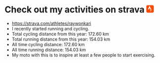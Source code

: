# Check out my activities on strava ![logo](https://github.com/raywonkari/raywonkari/blob/master/logo/strava.png)
* https://strava.com/athletes/raywonkari
* I recently started running and cycling.
* Total cycling distance from this year: 172.60 km
* Total running distance from this year: 154.03 km
* All time cycling distance: 172.60 km
* All time running distance: 154.03 km
* My moto with this is to inspire at least a few people to start exercising.

